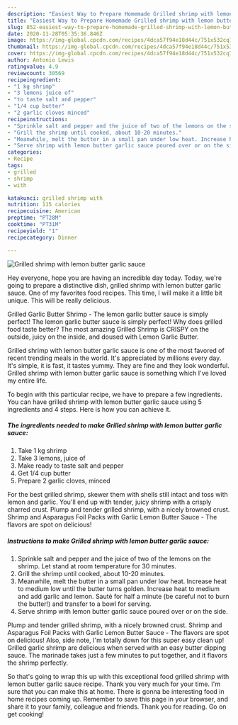 ```yaml
---
description: "Easiest Way to Prepare Homemade Grilled shrimp with lemon butter garlic sauce"
title: "Easiest Way to Prepare Homemade Grilled shrimp with lemon butter garlic sauce"
slug: 852-easiest-way-to-prepare-homemade-grilled-shrimp-with-lemon-butter-garlic-sauce
date: 2020-11-28T05:35:36.846Z
image: https://img-global.cpcdn.com/recipes/4dca57f94e18d44c/751x532cq70/grilled-shrimp-with-lemon-butter-garlic-sauce-recipe-main-photo.jpg
thumbnail: https://img-global.cpcdn.com/recipes/4dca57f94e18d44c/751x532cq70/grilled-shrimp-with-lemon-butter-garlic-sauce-recipe-main-photo.jpg
cover: https://img-global.cpcdn.com/recipes/4dca57f94e18d44c/751x532cq70/grilled-shrimp-with-lemon-butter-garlic-sauce-recipe-main-photo.jpg
author: Antonio Lewis
ratingvalue: 4.9
reviewcount: 30569
recipeingredient:
- "1 kg shrimp"
- "3 lemons juice of"
- "to taste salt and pepper"
- "1/4 cup butter"
- "2 garlic cloves minced"
recipeinstructions:
- "Sprinkle salt and pepper and the juice of two of the lemons on the shrimp. Let stand at room temperature for 30 minutes."
- "Grill the shrimp until cooked, about 10-20 minutes."
- "Meanwhile, melt the butter in a small pan under low heat. Increase heat to medium low until the butter turns golden. Increase heat to medium and add garlic and lemon. Sauté for half a minute (be careful not to burn the butter!) and transfer to a bowl for serving."
- "Serve shrimp with lemon butter garlic sauce poured over or on the side."
categories:
- Recipe
tags:
- grilled
- shrimp
- with

katakunci: grilled shrimp with 
nutrition: 115 calories
recipecuisine: American
preptime: "PT28M"
cooktime: "PT31M"
recipeyield: "1"
recipecategory: Dinner

---
```



![Grilled shrimp with lemon butter garlic sauce](https://img-global.cpcdn.com/recipes/4dca57f94e18d44c/751x532cq70/grilled-shrimp-with-lemon-butter-garlic-sauce-recipe-main-photo.jpg)

Hey everyone, hope you are having an incredible day today. Today, we're going to prepare a distinctive dish, grilled shrimp with lemon butter garlic sauce. One of my favorites food recipes. This time, I will make it a little bit unique. This will be really delicious.

Grilled Garlic Butter Shrimp - The lemon garlic butter sauce is simply perfect! The lemon garlic butter sauce is simply perfect! Why does grilled food taste better? The most amazing Grilled Shrimp is CRISPY on the outside, juicy on the inside, and doused with Lemon Garlic Butter.

Grilled shrimp with lemon butter garlic sauce is one of the most favored of recent trending meals in the world. It's appreciated by millions every day. It's simple, it is fast, it tastes yummy. They are fine and they look wonderful. Grilled shrimp with lemon butter garlic sauce is something which I've loved my entire life.


To begin with this particular recipe, we have to prepare a few ingredients. You can have grilled shrimp with lemon butter garlic sauce using 5 ingredients and 4 steps. Here is how you can achieve it.

<!--inarticleads1-->

##### The ingredients needed to make Grilled shrimp with lemon butter garlic sauce:

1. Take 1 kg shrimp
1. Take 3 lemons, juice of
1. Make ready to taste salt and pepper
1. Get 1/4 cup butter
1. Prepare 2 garlic cloves, minced


For the best grilled shrimp, skewer them with shells still intact and toss with lemon and garlic. You&#39;ll end up with tender, juicy shrimp with a crisply charred crust. Plump and tender grilled shrimp, with a nicely browned crust. Shrimp and Asparagus Foil Packs with Garlic Lemon Butter Sauce - The flavors are spot on delicious! 

<!--inarticleads2-->

##### Instructions to make Grilled shrimp with lemon butter garlic sauce:

1. Sprinkle salt and pepper and the juice of two of the lemons on the shrimp. Let stand at room temperature for 30 minutes.
1. Grill the shrimp until cooked, about 10-20 minutes.
1. Meanwhile, melt the butter in a small pan under low heat. Increase heat to medium low until the butter turns golden. Increase heat to medium and add garlic and lemon. Sauté for half a minute (be careful not to burn the butter!) and transfer to a bowl for serving.
1. Serve shrimp with lemon butter garlic sauce poured over or on the side.


Plump and tender grilled shrimp, with a nicely browned crust. Shrimp and Asparagus Foil Packs with Garlic Lemon Butter Sauce - The flavors are spot on delicious! Also, side note, I&#39;m totally down for this super easy clean up! Grilled garlic shrimp are delicious when served with an easy butter dipping sauce. The marinade takes just a few minutes to put together, and it flavors the shrimp perfectly. 

So that's going to wrap this up with this exceptional food grilled shrimp with lemon butter garlic sauce recipe. Thank you very much for your time. I'm sure that you can make this at home. There is gonna be interesting food in home recipes coming up. Remember to save this page in your browser, and share it to your family, colleague and friends. Thank you for reading. Go on get cooking!
